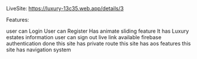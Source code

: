 LiveSite: https://luxury-13c35.web.app/details/3

Features:

user can Login
User can Register
Has animate sliding feature
It has Luxury estates information
user can sign out
live link available
firebase authentication done
this site has private route
this site has aos features
this site has navigation system
